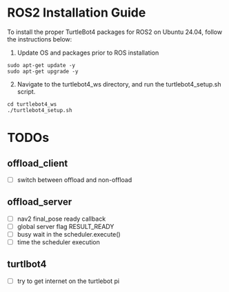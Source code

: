 # ROS2 Installation Guide

To install the proper TurtleBot4 packages for ROS2 on Ubuntu 24.04, follow the instructions below:

1. Update OS and packages prior to ROS installation

```
sudo apt-get update -y
sudo apt-get upgrade -y
```

2. Navigate to the turtlebot4\_ws directory, and run the turtlebot4\_setup.sh script.

```
cd turtlebot4_ws
./turtlebot4_setup.sh
``` 

# TODOs
## offload_client
- [ ] switch between offload and non-offload

## offload_server
- [ ] nav2 final_pose ready callback
- [ ] global server flag RESULT_READY
- [ ] busy wait in the scheduler.execute()
- [ ] time the scheduler execution

## turtlbot4
- [ ] try to get internet on the turtlebot pi
